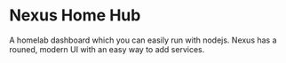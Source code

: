 # Nexus Home Hub
 A homelab dashboard which you can easily run with nodejs. Nexus has a  rouned, modern UI with an easy way to add services.
